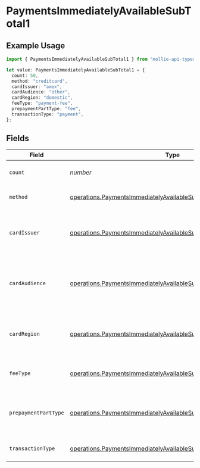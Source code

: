 # PaymentsImmediatelyAvailableSubTotal1

## Example Usage

```typescript
import { PaymentsImmediatelyAvailableSubTotal1 } from "mollie-api-typescript/models/operations";

let value: PaymentsImmediatelyAvailableSubTotal1 = {
  count: 50,
  method: "creditcard",
  cardIssuer: "amex",
  cardAudience: "other",
  cardRegion: "domestic",
  feeType: "payment-fee",
  prepaymentPartType: "fee",
  transactionType: "payment",
};
```

## Fields

| Field                                                                                                                                                    | Type                                                                                                                                                     | Required                                                                                                                                                 | Description                                                                                                                                              | Example                                                                                                                                                  |
| -------------------------------------------------------------------------------------------------------------------------------------------------------- | -------------------------------------------------------------------------------------------------------------------------------------------------------- | -------------------------------------------------------------------------------------------------------------------------------------------------------- | -------------------------------------------------------------------------------------------------------------------------------------------------------- | -------------------------------------------------------------------------------------------------------------------------------------------------------- |
| `count`                                                                                                                                                  | *number*                                                                                                                                                 | :heavy_minus_sign:                                                                                                                                       | Number of transactions of this type                                                                                                                      | 50                                                                                                                                                       |
| `method`                                                                                                                                                 | [operations.PaymentsImmediatelyAvailableSubTotalMethod1](../../models/operations/paymentsimmediatelyavailablesubtotalmethod1.md)                         | :heavy_minus_sign:                                                                                                                                       | Payment type of the transactions                                                                                                                         | creditcard                                                                                                                                               |
| `cardIssuer`                                                                                                                                             | [operations.PaymentsImmediatelyAvailableSubTotalCardIssuer1](../../models/operations/paymentsimmediatelyavailablesubtotalcardissuer1.md)                 | :heavy_minus_sign:                                                                                                                                       | In case of payments transactions with card, the card issuer will be available                                                                            | amex                                                                                                                                                     |
| `cardAudience`                                                                                                                                           | [operations.PaymentsImmediatelyAvailableSubTotalCardAudience1](../../models/operations/paymentsimmediatelyavailablesubtotalcardaudience1.md)             | :heavy_minus_sign:                                                                                                                                       | In case of payments trnsactions with card, the card audience will be available.                                                                          | other                                                                                                                                                    |
| `cardRegion`                                                                                                                                             | [operations.PaymentsImmediatelyAvailableSubTotalCardRegion1](../../models/operations/paymentsimmediatelyavailablesubtotalcardregion1.md)                 | :heavy_minus_sign:                                                                                                                                       | In case of payments transactions with card, the card region will be available.                                                                           | domestic                                                                                                                                                 |
| `feeType`                                                                                                                                                | [operations.PaymentsImmediatelyAvailableSubTotalFeeType1](../../models/operations/paymentsimmediatelyavailablesubtotalfeetype1.md)                       | :heavy_minus_sign:                                                                                                                                       | Present when the transaction represents a fee.                                                                                                           | payment-fee                                                                                                                                              |
| `prepaymentPartType`                                                                                                                                     | [operations.PaymentsImmediatelyAvailableSubTotalPrepaymentPartType1](../../models/operations/paymentsimmediatelyavailablesubtotalprepaymentparttype1.md) | :heavy_minus_sign:                                                                                                                                       | Prepayment part: fee itself, reimbursement, discount, VAT or rounding compensation.                                                                      | fee                                                                                                                                                      |
| `transactionType`                                                                                                                                        | [operations.PaymentsImmediatelyAvailableSubTotalTransactionType1](../../models/operations/paymentsimmediatelyavailablesubtotaltransactiontype1.md)       | :heavy_minus_sign:                                                                                                                                       | Represents the transaction type                                                                                                                          | payment                                                                                                                                                  |